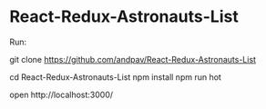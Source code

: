 # React-Redux-Astronauts-List

Run:

git clone https://github.com/andpav/React-Redux-Astronauts-List

cd React-Redux-Astronauts-List
npm install
npm run hot

open http://localhost:3000/
